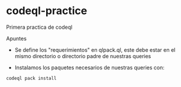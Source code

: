 # codeql-practice
Primera practica de codeql

Apuntes

- Se define los "requerimientos" en qlpack.ql, este debe estar en el mismo directorio o directorio padre de nuestras queries

- Instalamos los paquetes necesarios de nuestras queries con:
```
codeql pack install
```
